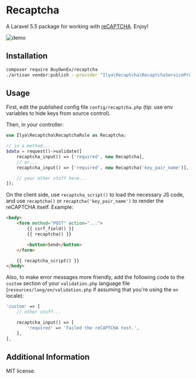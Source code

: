 # Recaptcha

A Laravel 5.5 package for working with [reCAPTCHA](https://www.google.com/recaptcha/admin).
Enjoy!

![demo](https://i.imgur.com/EOv0cXZ.png)

## Installation

```sh
composer require BuyOwnEx/recaptcha
./artisan vendor:publish --provider "Ilya\Recaptcha\RecaptchaServiceProvider"
```

## Usage

First, edit the published config file `config/recaptcha.php`
(tip: use env variables to hide keys from source control).


Then, in your controller:

```php
use Ilya\Recaptcha\RecaptchaRule as Recaptcha;

// in a method...
$data = request()->validate([
    recaptcha_input() => ['required', new Recaptcha],
    // or...
    recaptcha_input() => ['required', new Recaptcha('key_pair_name')],

    // your other stuff here...
]);
```

On the client side, use `recaptcha_script()` to load the necessary JS code,
and use `recaptcha()` or `recaptcha('key_pair_name')` to render the reCAPTCHA itself.
Example:

```html
<body>
    <form method="POST" action="...">
        {{ csrf_field() }}
        {{ recaptcha() }}

        <button>Send</button>
    </form>

    {{ recaptcha_script() }}
</body>
```

Also, to make error messages more friendly, add the following code
to the `custom` section of your `validation.php`
language file (`resources/lang/en/validation.php` if assuming that you're using the `en` locale):

```php
'custom' => [
    // other stuff...

    recaptcha_input() => [
        'required' => 'Failed the reCAPTCHA test.',
    ],
],
```

## Additional Information

MIT license.
